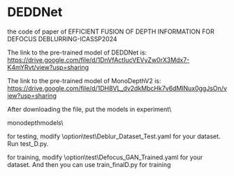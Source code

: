 # DEDDNet
the code of paper of EFFICIENT FUSION OF DEPTH INFORMATION FOR DEFOCUS DEBLURRING-ICASSP2024

The link to the pre-trained model of DEDDNet is:
https://drive.google.com/file/d/1DnVfActIucVEVyZw0rX3Mdx7-K4mYRvt/view?usp=sharing

The link to the pre-trained model of MonoDepthV2 is:
https://drive.google.com/file/d/1DH8VL_dv2dkMbcHk7v6dMlNux0ggJsOn/view?usp=sharing

After downloading the file, put the models in
experiment\

monodepthmodels\

for testing, modify \option\test\Deblur_Dataset_Test.yaml for your dataset. Run test_D.py.

for training, modify \option\test\Defocus_GAN_Trained.yaml for your dataset.
And then you can use train_finalD.py for training


